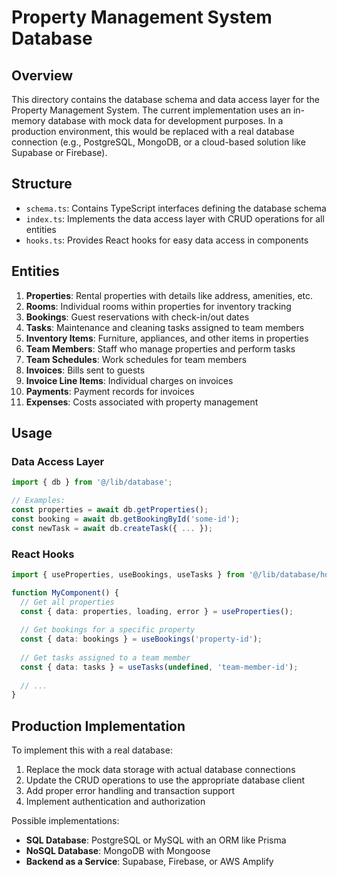 # Property Management System Database

## Overview

This directory contains the database schema and data access layer for the Property Management System. The current implementation uses an in-memory database with mock data for development purposes. In a production environment, this would be replaced with a real database connection (e.g., PostgreSQL, MongoDB, or a cloud-based solution like Supabase or Firebase).

## Structure

- `schema.ts`: Contains TypeScript interfaces defining the database schema
- `index.ts`: Implements the data access layer with CRUD operations for all entities
- `hooks.ts`: Provides React hooks for easy data access in components

## Entities

1. **Properties**: Rental properties with details like address, amenities, etc.
2. **Rooms**: Individual rooms within properties for inventory tracking
3. **Bookings**: Guest reservations with check-in/out dates
4. **Tasks**: Maintenance and cleaning tasks assigned to team members
5. **Inventory Items**: Furniture, appliances, and other items in properties
6. **Team Members**: Staff who manage properties and perform tasks
7. **Team Schedules**: Work schedules for team members
8. **Invoices**: Bills sent to guests
9. **Invoice Line Items**: Individual charges on invoices
10. **Payments**: Payment records for invoices
11. **Expenses**: Costs associated with property management

## Usage

### Data Access Layer

```typescript
import { db } from '@/lib/database';

// Examples:
const properties = await db.getProperties();
const booking = await db.getBookingById('some-id');
const newTask = await db.createTask({ ... });
```

### React Hooks

```typescript
import { useProperties, useBookings, useTasks } from '@/lib/database/hooks';

function MyComponent() {
  // Get all properties
  const { data: properties, loading, error } = useProperties();
  
  // Get bookings for a specific property
  const { data: bookings } = useBookings('property-id');
  
  // Get tasks assigned to a team member
  const { data: tasks } = useTasks(undefined, 'team-member-id');
  
  // ...
}
```

## Production Implementation

To implement this with a real database:

1. Replace the mock data storage with actual database connections
2. Update the CRUD operations to use the appropriate database client
3. Add proper error handling and transaction support
4. Implement authentication and authorization

Possible implementations:

- **SQL Database**: PostgreSQL or MySQL with an ORM like Prisma
- **NoSQL Database**: MongoDB with Mongoose
- **Backend as a Service**: Supabase, Firebase, or AWS Amplify
